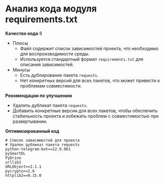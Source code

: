 # Анализ кода модуля requirements.txt

**Качество кода**
8
- Плюсы
    - Файл содержит список зависимостей проекта, что необходимо для воспроизводимости среды.
    - Используется стандартный формат `requirements.txt` для описания зависимостей.
- Минусы
    - Есть дублирование пакета `requests`.
    - Нет конкретных версий для всех пакетов, что может привести к проблемам совместимости.

**Рекомендации по улучшению**
- Удалить дубликат пакета `requests`.
- Добавить конкретные версии для всех пакетов, чтобы обеспечить стабильность проекта и избежать проблем с совместимостью при развертывании.

**Оптимизированный код**

```
# Список зависимостей для проекта
# Удален дубликат пакета requests
python-telegram-bot==12.0.0b1
pySmartDL
PyDrive
urllib3
URLObject>=2.1.1
pycrypto>=2.6
httplib2==0.15.0
```